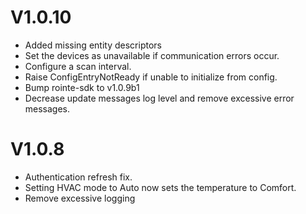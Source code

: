 # V1.0.10
* Added missing entity descriptors
* Set the devices as unavailable if communication errors occur.
* Configure a scan interval.
* Raise ConfigEntryNotReady if unable to initialize from config.
* Bump rointe-sdk to v1.0.9b1
* Decrease update messages log level and remove excessive error messages.

# V1.0.8
* Authentication refresh fix.
* Setting HVAC mode to Auto now sets the temperature to Comfort.
* Remove excessive logging